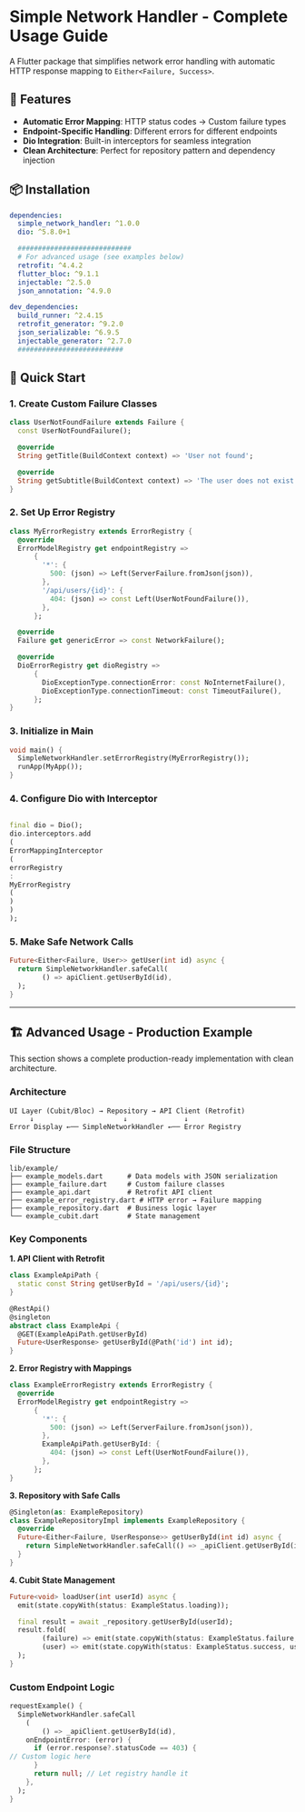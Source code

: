 # Simple Network Handler - Complete Usage Guide

A Flutter package that simplifies network error handling with automatic HTTP response mapping to
`Either<Failure, Success>`.

## 🚀 Features

- **Automatic Error Mapping**: HTTP status codes → Custom failure types
- **Endpoint-Specific Handling**: Different errors for different endpoints
- **Dio Integration**: Built-in interceptors for seamless integration
- **Clean Architecture**: Perfect for repository pattern and dependency injection

## 📦 Installation

```yaml
dependencies:
  simple_network_handler: ^1.0.0
  dio: ^5.8.0+1

  ############################
  # For advanced usage (see examples below)
  retrofit: ^4.4.2
  flutter_bloc: ^9.1.1
  injectable: ^2.5.0
  json_annotation: ^4.9.0

dev_dependencies:
  build_runner: ^2.4.15
  retrofit_generator: ^9.2.0
  json_serializable: ^6.9.5
  injectable_generator: ^2.7.0
  ##########################
```

## 🚀 Quick Start

### 1. Create Custom Failure Classes

```dart
class UserNotFoundFailure extends Failure {
  const UserNotFoundFailure();

  @override
  String getTitle(BuildContext context) => 'User not found';

  @override
  String getSubtitle(BuildContext context) => 'The user does not exist.';
}
```

### 2. Set Up Error Registry

```dart
class MyErrorRegistry extends ErrorRegistry {
  @override
  ErrorModelRegistry get endpointRegistry =>
      {
        '*': {
          500: (json) => Left(ServerFailure.fromJson(json)),
        },
        '/api/users/{id}': {
          404: (json) => const Left(UserNotFoundFailure()),
        },
      };

  @override
  Failure get genericError => const NetworkFailure();

  @override
  DioErrorRegistry get dioRegistry =>
      {
        DioExceptionType.connectionError: const NoInternetFailure(),
        DioExceptionType.connectionTimeout: const TimeoutFailure(),
      };
}
```

### 3. Initialize in Main

```dart
void main() {
  SimpleNetworkHandler.setErrorRegistry(MyErrorRegistry());
  runApp(MyApp());
}
```

### 4. Configure Dio with Interceptor

```dart

final dio = Dio();
dio.interceptors.add
(
ErrorMappingInterceptor
(
errorRegistry
:
MyErrorRegistry
(
)
)
);
```

### 5. Make Safe Network Calls

```dart
Future<Either<Failure, User>> getUser(int id) async {
  return SimpleNetworkHandler.safeCall(
        () => apiClient.getUserById(id),
  );
}
```

---

## 🏗️ Advanced Usage - Production Example

This section shows a complete production-ready implementation with clean architecture.

### Architecture

```
UI Layer (Cubit/Bloc) → Repository → API Client (Retrofit)
     ↓                      ↓              ↓
Error Display ←── SimpleNetworkHandler ←── Error Registry
```

### File Structure

```
lib/example/
├── example_models.dart      # Data models with JSON serialization
├── example_failure.dart     # Custom failure classes
├── example_api.dart         # Retrofit API client
├── example_error_registry.dart # HTTP error → Failure mapping
├── example_repository.dart  # Business logic layer
└── example_cubit.dart       # State management
```

### Key Components

**1. API Client with Retrofit**

```dart
class ExampleApiPath {
  static const String getUserById = '/api/users/{id}';
}

@RestApi()
@singleton
abstract class ExampleApi {
  @GET(ExampleApiPath.getUserById)
  Future<UserResponse> getUserById(@Path('id') int id);
}
```

**2. Error Registry with Mappings**

```dart
class ExampleErrorRegistry extends ErrorRegistry {
  @override
  ErrorModelRegistry get endpointRegistry =>
      {
        '*': {
          500: (json) => Left(ServerFailure.fromJson(json)),
        },
        ExampleApiPath.getUserById: {
          404: (json) => const Left(UserNotFoundFailure()),
        },
      };
}
```

**3. Repository with Safe Calls**

```dart
@Singleton(as: ExampleRepository)
class ExampleRepositoryImpl implements ExampleRepository {
  @override
  Future<Either<Failure, UserResponse>> getUserById(int id) async {
    return SimpleNetworkHandler.safeCall(() => _apiClient.getUserById(id));
  }
}
```

**4. Cubit State Management**

```dart
Future<void> loadUser(int userId) async {
  emit(state.copyWith(status: ExampleStatus.loading));

  final result = await _repository.getUserById(userId);
  result.fold(
        (failure) => emit(state.copyWith(status: ExampleStatus.failure, error: failure)),
        (user) => emit(state.copyWith(status: ExampleStatus.success, user: user)),
  );
}
```

### Custom Endpoint Logic

```dart
requestExample() {
  SimpleNetworkHandler.safeCall
    (
        () => _apiClient.getUserById(id),
    onEndpointError: (error) {
      if (error.response?.statusCode == 403) {
// Custom logic here
      }
      return null; // Let registry handle it
    },
  );
}

```
